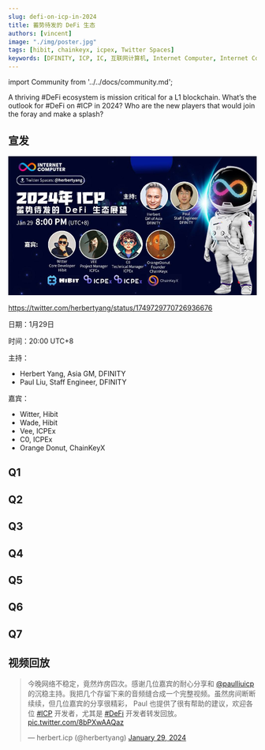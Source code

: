 ```yaml
---
slug: defi-on-icp-in-2024
title: 蓄势待发的 DeFi 生态
authors: [vincent]
image: "./img/poster.jpg"
tags: [hibit, chainkeyx, icpex, Twitter Spaces]
keywords: [DFINITY, ICP, IC, 互联网计算机, Internet Computer, Internet Computer Protocol, Web3, Crypto, Blockchain, 区块链, 加密货币, DApp, 去中心化, 去中心化应用, developer, Hibit, ICPex, ChainKeyx, DeFi, PMM, Orderbook,  Dex, Staking]
---
```


import Community from '../../docs/community.md';

A thriving #DeFi ecosystem is mission critical for a L1 blockchain. What’s the outlook for #DeFi on #ICP in 2024? Who are the new players that would join the foray and make a splash?

<!--truncate-->

## 宣发

![poster](./img/poster.jpg)

https://twitter.com/herbertyang/status/1749729770726936676

日期：1月29日

时间：20:00 UTC+8

主持：

- Herbert Yang, Asia GM, DFINITY
- Paul Liu, Staff Engineer, DFINITY

嘉宾：

- Witter, Hibit
- Wade, Hibit
- Vee, ICPEx
- C0, ICPEx
- Orange Donut, ChainKeyX

## Q1

## Q2

## Q3

## Q4

## Q5

## Q6

## Q7

## 视频回放

<blockquote class="twitter-tweet" data-media-max-width="560"><p lang="zh" dir="ltr">今晚网络不稳定，竟然炸房四次。感谢几位嘉宾的耐心分享和 <a href="https://twitter.com/paulliuicp?ref_src=twsrc%5Etfw">@paulliuicp</a> 的沉稳主持。我把几个存留下来的音频缝合成一个完整视频。虽然房间断断续续，但几位嘉宾的分享很精彩， Paul 也提供了很有帮助的建议，欢迎各位 <a href="https://twitter.com/hashtag/ICP?src=hash&amp;ref_src=twsrc%5Etfw">#ICP</a> 开发者，尤其是 <a href="https://twitter.com/hashtag/DeFi?src=hash&amp;ref_src=twsrc%5Etfw">#DeFi</a> 开发者转发回放。 <a href="https://t.co/8bPXwAAQaz">pic.twitter.com/8bPXwAAQaz</a></p>&mdash; herbert.icp (@herbertyang) <a href="https://twitter.com/herbertyang/status/1752023339714125988?ref_src=twsrc%5Etfw">January 29, 2024</a></blockquote> <script async src="https://platform.twitter.com/widgets.js" charset="utf-8"></script>

<Community />
